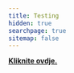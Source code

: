 ```yaml
---
title: Testing
hidden: true
searchpage: true
sitemap: false
---
```

<b><a id="opendoc" onclick="openDoc(event)" href="#">Kliknite ovdje.</a></b>
<script>function openDoc(e){e.preventDefault(),SimpleLightbox.open({content:'<object style="width:92vw;height:92vh;" data="https://os-vares.com.ba/uploads/Odluka-o-izboru-ponudjaca-kotlovi-Majdan.pdf" type="application/pdf"><iframe frameborder="0" allowfullscreen src="https://docs.google.com/viewer?embedded=true&url=https://os-vares.com.ba/uploads/Odluka-o-izboru-ponudjaca-kotlovi-Majdan.pdf"></iframe></object>',elementClass:"slbContentEl"})}</script>